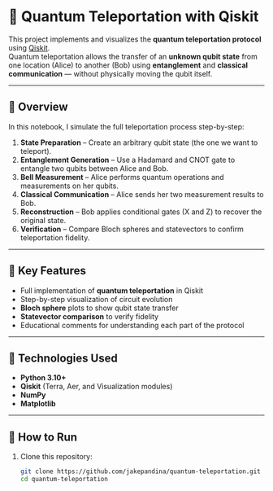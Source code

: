 # 🧠 Quantum Teleportation with Qiskit

This project implements and visualizes the **quantum teleportation protocol** using [Qiskit](https://qiskit.org/).  
Quantum teleportation allows the transfer of an **unknown qubit state** from one location (Alice) to another (Bob) using **entanglement** and **classical communication** — without physically moving the qubit itself.

---

## 🚀 Overview

In this notebook, I simulate the full teleportation process step-by-step:

1. **State Preparation** – Create an arbitrary qubit state (the one we want to teleport).  
2. **Entanglement Generation** – Use a Hadamard and CNOT gate to entangle two qubits between Alice and Bob.  
3. **Bell Measurement** – Alice performs quantum operations and measurements on her qubits.  
4. **Classical Communication** – Alice sends her two measurement results to Bob.  
5. **Reconstruction** – Bob applies conditional gates (X and Z) to recover the original state.  
6. **Verification** – Compare Bloch spheres and statevectors to confirm teleportation fidelity.

---

## 🧩 Key Features

- Full implementation of **quantum teleportation** in Qiskit  
- Step-by-step visualization of circuit evolution  
- **Bloch sphere** plots to show qubit state transfer  
- **Statevector comparison** to verify fidelity  
- Educational comments for understanding each part of the protocol  

---

## 🧪 Technologies Used

- **Python 3.10+**  
- **Qiskit** (Terra, Aer, and Visualization modules)  
- **NumPy**  
- **Matplotlib**

---

## 📘 How to Run

1. Clone this repository:
   ```bash
   git clone https://github.com/jakepandina/quantum-teleportation.git
   cd quantum-teleportation
